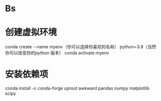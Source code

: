 # Bs
# 创建虚拟环境
conda create --name myenv（你可以选择你喜欢的名称） python=3.9（当然 你可以改变你的python 版本）
conda activate myenv
# 安装依赖项
conda install -c conda-forge uproot awkward pandas numpy matplotlib scipy
